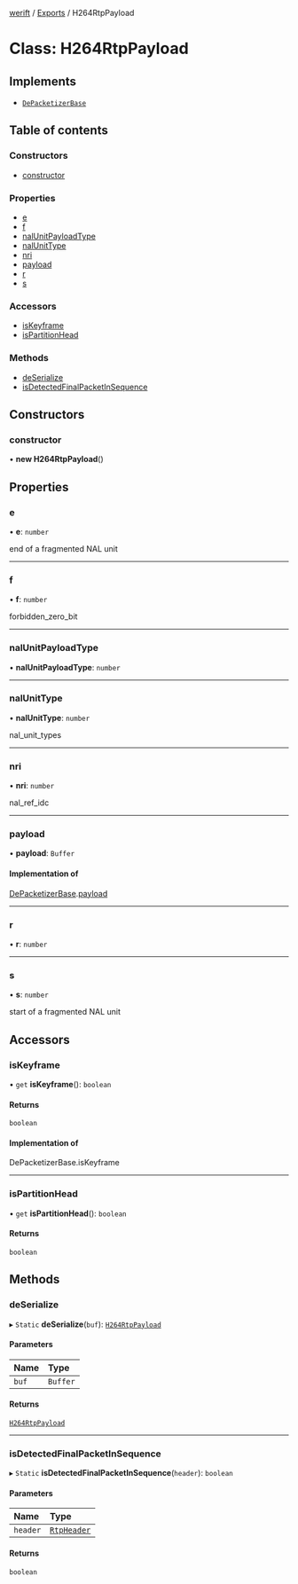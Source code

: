 [werift](../README.md) / [Exports](../modules.md) / H264RtpPayload

# Class: H264RtpPayload

## Implements

- [`DePacketizerBase`](DePacketizerBase.md)

## Table of contents

### Constructors

- [constructor](H264RtpPayload.md#constructor)

### Properties

- [e](H264RtpPayload.md#e)
- [f](H264RtpPayload.md#f)
- [nalUnitPayloadType](H264RtpPayload.md#nalunitpayloadtype)
- [nalUnitType](H264RtpPayload.md#nalunittype)
- [nri](H264RtpPayload.md#nri)
- [payload](H264RtpPayload.md#payload)
- [r](H264RtpPayload.md#r)
- [s](H264RtpPayload.md#s)

### Accessors

- [isKeyframe](H264RtpPayload.md#iskeyframe)
- [isPartitionHead](H264RtpPayload.md#ispartitionhead)

### Methods

- [deSerialize](H264RtpPayload.md#deserialize)
- [isDetectedFinalPacketInSequence](H264RtpPayload.md#isdetectedfinalpacketinsequence)

## Constructors

### constructor

• **new H264RtpPayload**()

## Properties

### e

• **e**: `number`

end of a fragmented NAL unit

___

### f

• **f**: `number`

forbidden_zero_bit

___

### nalUnitPayloadType

• **nalUnitPayloadType**: `number`

___

### nalUnitType

• **nalUnitType**: `number`

nal_unit_types

___

### nri

• **nri**: `number`

nal_ref_idc

___

### payload

• **payload**: `Buffer`

#### Implementation of

[DePacketizerBase](DePacketizerBase.md).[payload](DePacketizerBase.md#payload)

___

### r

• **r**: `number`

___

### s

• **s**: `number`

start of a fragmented NAL unit

## Accessors

### isKeyframe

• `get` **isKeyframe**(): `boolean`

#### Returns

`boolean`

#### Implementation of

DePacketizerBase.isKeyframe

___

### isPartitionHead

• `get` **isPartitionHead**(): `boolean`

#### Returns

`boolean`

## Methods

### deSerialize

▸ `Static` **deSerialize**(`buf`): [`H264RtpPayload`](H264RtpPayload.md)

#### Parameters

| Name | Type |
| :------ | :------ |
| `buf` | `Buffer` |

#### Returns

[`H264RtpPayload`](H264RtpPayload.md)

___

### isDetectedFinalPacketInSequence

▸ `Static` **isDetectedFinalPacketInSequence**(`header`): `boolean`

#### Parameters

| Name | Type |
| :------ | :------ |
| `header` | [`RtpHeader`](RtpHeader.md) |

#### Returns

`boolean`
